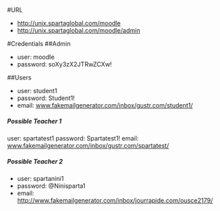 #URL
- http://unix.spartaglobal.com/moodle
- http://unix.spartaglobal.com/moodle/admin

#Credentials
##Admin
- user: moodle
- password: soXy3zX2JTRwZCXw!

##Users
- user: student1
- password: Student1!
- email: www.fakemailgenerator.com/inbox/gustr.com/student1/

##### Possible Teacher 1
user: spartatest1
password: Spartatest1!
email: www.fakemailgenerator.com/inbox/gustr.com/spartatest/

##### Possible Teacher 2
- user: spartanini1
- password: @Ninisparta1
- email: http://www.fakemailgenerator.com/inbox/jourrapide.com/ousce2179/
